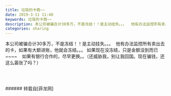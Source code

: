 ```yaml
---
title: 垃圾的卡商~~
date: 2019-3-11 11:40
keywords: 垃圾的卡商~~
description: 本公司被骗合计30多万，不是冻结！！是主动挂失。。。  他有办法监控所有卖出去的卡，如果有大额进账，他就会冻结。。。 如果现在没冻结，只是金额没到而已~~~~    如果有银行合作的，尽早更换。。（还威胁我，别让我回国。现在骗钱，还这么嚣张了吗？）  
categories: sharing
---
```

<td class="t_f" id="postmessage_3200294">

本公司被骗合计30多万，不是冻结！！是主动挂失。。。  他有办法监控所有卖出去的卡，如果有大额进账，他就会冻结。。。 如果现在没冻结，只是金额没到而已~~~~    如果有银行合作的，尽早更换。。（还威胁我，别让我回国。现在骗钱，还这么嚣张了吗？）  <br/>
<font style="color:rgb(135, 135, 135)"><font style="background-color:transparent"></font></font><div align="left"><font style="color:rgb(135, 135, 135)"><font style="background-color:transparent"><font face="Tahoma,&amp;"><font style="font-size:16px"><font style="background-color:transparent"></font></font></font></font></font></div><br/>
<br/>
</td>
###### 转载自[菲龙网]